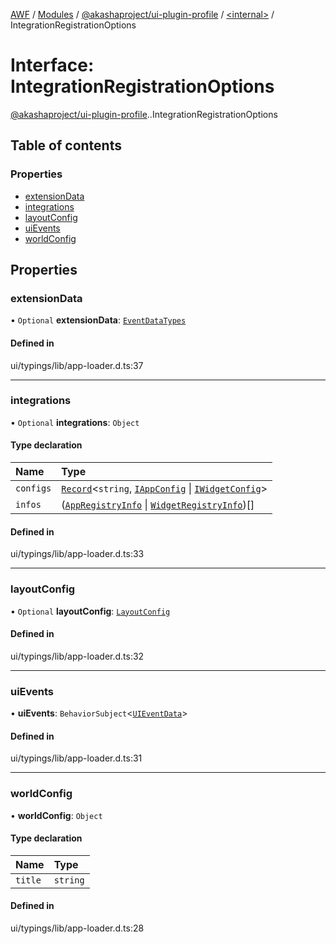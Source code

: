 [AWF](../README.md) / [Modules](../modules.md) / [@akashaproject/ui-plugin-profile](../modules/akashaproject_ui_plugin_profile.md) / [<internal\>](../modules/akashaproject_ui_plugin_profile._internal_.md) / IntegrationRegistrationOptions

# Interface: IntegrationRegistrationOptions

[@akashaproject/ui-plugin-profile](../modules/akashaproject_ui_plugin_profile.md).[<internal>](../modules/akashaproject_ui_plugin_profile._internal_.md).IntegrationRegistrationOptions

## Table of contents

### Properties

- [extensionData](akashaproject_ui_plugin_profile._internal_.IntegrationRegistrationOptions.md#extensiondata)
- [integrations](akashaproject_ui_plugin_profile._internal_.IntegrationRegistrationOptions.md#integrations)
- [layoutConfig](akashaproject_ui_plugin_profile._internal_.IntegrationRegistrationOptions.md#layoutconfig)
- [uiEvents](akashaproject_ui_plugin_profile._internal_.IntegrationRegistrationOptions.md#uievents)
- [worldConfig](akashaproject_ui_plugin_profile._internal_.IntegrationRegistrationOptions.md#worldconfig)

## Properties

### extensionData

• `Optional` **extensionData**: [`EventDataTypes`](../modules/akashaproject_ui_plugin_profile._internal_.md#eventdatatypes)

#### Defined in

ui/typings/lib/app-loader.d.ts:37

___

### integrations

• `Optional` **integrations**: `Object`

#### Type declaration

| Name | Type |
| :------ | :------ |
| `configs` | [`Record`](../modules/akashaproject_ui_plugin_profile._internal_.md#record)<`string`, [`IAppConfig`](akashaproject_ui_plugin_profile._internal_.IAppConfig.md) \| [`IWidgetConfig`](akashaproject_ui_plugin_profile._internal_.IWidgetConfig.md)\> |
| `infos` | ([`AppRegistryInfo`](akashaproject_ui_plugin_profile._internal_.AppRegistryInfo.md) \| [`WidgetRegistryInfo`](akashaproject_ui_plugin_profile._internal_.WidgetRegistryInfo.md))[] |

#### Defined in

ui/typings/lib/app-loader.d.ts:33

___

### layoutConfig

• `Optional` **layoutConfig**: [`LayoutConfig`](akashaproject_ui_plugin_profile._internal_.LayoutConfig.md)

#### Defined in

ui/typings/lib/app-loader.d.ts:32

___

### uiEvents

• **uiEvents**: `BehaviorSubject`<[`UIEventData`](akashaproject_ui_plugin_profile._internal_.UIEventData.md)\>

#### Defined in

ui/typings/lib/app-loader.d.ts:31

___

### worldConfig

• **worldConfig**: `Object`

#### Type declaration

| Name | Type |
| :------ | :------ |
| `title` | `string` |

#### Defined in

ui/typings/lib/app-loader.d.ts:28
